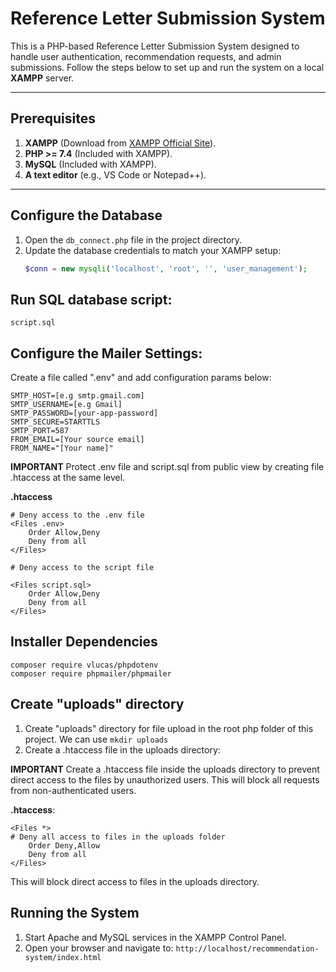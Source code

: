 # Reference Letter Submission System

This is a PHP-based Reference Letter Submission System designed to handle user authentication, recommendation requests, and admin submissions. Follow the steps below to set up and run the system on a local **XAMPP** server.

---

## Prerequisites

1. **XAMPP** (Download from [XAMPP Official Site](https://www.apachefriends.org/)).
2. **PHP >= 7.4** (Included with XAMPP).
3. **MySQL** (Included with XAMPP).
4. **A text editor** (e.g., VS Code or Notepad++).

---

## Configure the Database

1. Open the `db_connect.php` file in the project directory.
2. Update the database credentials to match your XAMPP setup:
   ```php
   $conn = new mysqli('localhost', 'root', '', 'user_management');

## Run SQL database script: 
```script.sql```

## Configure the Mailer Settings:
Create a file called ".env" and add configuration params below:
```
SMTP_HOST=[e.g smtp.gmail.com]
SMTP_USERNAME=[e.g Gmail]
SMTP_PASSWORD=[your-app-password]
SMTP_SECURE=STARTTLS
SMTP_PORT=587
FROM_EMAIL=[Your source email]
FROM_NAME="[Your name]"
```

**IMPORTANT** Protect .env file and script.sql from public view by creating file .htaccess at the same level. 

**.htaccess**
```
# Deny access to the .env file
<Files .env>
    Order Allow,Deny
    Deny from all
</Files>

# Deny access to the script file

<Files script.sql>
    Order Allow,Deny
    Deny from all
</Files>
```

## Installer Dependencies
```
composer require vlucas/phpdotenv
composer require phpmailer/phpmailer
```
## Create "uploads" directory
1. Create "uploads" directory for file upload in the root php folder of this project. We can use
```mkdir uploads```
2. Create a .htaccess file in the uploads directory:

**IMPORTANT** Create a .htaccess file inside the uploads directory to prevent direct access to the files by unauthorized users. This will block all requests from non-authenticated users.

**.htaccess**:
```
<Files *>
# Deny all access to files in the uploads folder
    Order Deny,Allow
    Deny from all
</Files>
```
This will block direct access to files in the uploads directory.

## Running the System
1.	Start Apache and MySQL services in the XAMPP Control Panel.
2.	Open your browser and navigate to:
```http://localhost/recommendation-system/index.html```
